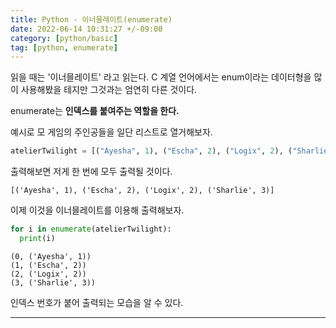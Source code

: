 ```yaml
---
title: Python - 이너믈레이트(enumerate)
date: 2022-06-14 10:31:27 +/-09:00
category: [python/basic]
tag: [python, enumerate]
---
```


읽을 때는 '이너믈레이트' 라고 읽는다. C 계열 언어에서는 enum이라는 데이터형을 많이 사용해봤을 테지만 그것과는 엄연히 다른 것이다.

enumerate는 **인덱스를 붙여주는 역할을 한다.**



예시로 모 게임의 주인공들을 일단 리스트로 열거해보자.
```python
atelierTwilight = [("Ayesha", 1), ("Escha", 2), ("Logix", 2), ("Sharlie", 3)]
```

출력해보면 저게 한 번에 모두 출력될 것이다.
```text
[('Ayesha', 1), ('Escha', 2), ('Logix', 2), ('Sharlie', 3)]
```

이제 이것을 이너믈레이트를 이용해 출력해보자.

```python
for i in enumerate(atelierTwilight):
  print(i)
```

```text
(0, ('Ayesha', 1)) 
(1, ('Escha', 2)) 
(2, ('Logix', 2)) 
(3, ('Sharlie', 3))
```

인덱스 번호가 붙어 출력되는 모습을 알 수 있다.

---